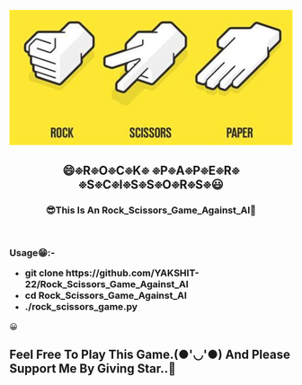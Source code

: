 <a href="#"><img width="100%" height="60%" src="th.jpg" height="175px"/></a>
<h2 align="center">😄፠R፠O፠C፠K፠ ፠P፠A፠P፠E፠R፠ ፠S፠C፠I፠S፠S፠O፠R፠S፠😃</h2>
<h3 align="center">😎This Is An Rock_Scissors_Game_Against_AI🤖</h3>
<br>
<p align="center">
<h3>Usage😁:-
<ul>
<li>git clone https://github.com/YAKSHIT-22/Rock_Scissors_Game_Against_AI</li>
<li>cd Rock_Scissors_Game_Against_AI</li>
<li>./rock_scissors_game.py</li>
</ul></h3>
😀
<br>
</p>
<h2>Feel Free To Play This Game.(●'◡'●) And Please Support Me By Giving Star..🎇</h2>
